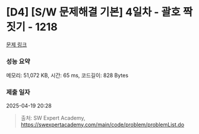# [D4] [S/W 문제해결 기본] 4일차 - 괄호 짝짓기 - 1218 

[문제 링크](https://swexpertacademy.com/main/code/problem/problemDetail.do?contestProbId=AV14eWb6AAkCFAYD) 

### 성능 요약

메모리: 51,072 KB, 시간: 65 ms, 코드길이: 828 Bytes

### 제출 일자

2025-04-19 20:28



> 출처: SW Expert Academy, https://swexpertacademy.com/main/code/problem/problemList.do